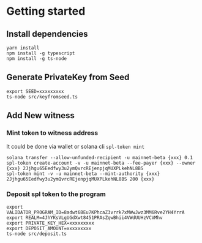 # Getting started

## Install dependencies
```
yarn install
npm install -g typescript
npm install -g ts-node
```

## Generate PrivateKey from Seed 

```
export SEED=xxxxxxxxx
ts-node src/keyfromseed.ts
```

## Add New witness 

### Mint token to witness address
It could be done via wallet or solana cli `spl-token mint`

```
solana transfer --allow-unfunded-recipient -u mainnet-beta {xxx} 0.1
spl-token create-account -v -u mainnet-beta --fee-payer {xxx} --owner {xxx} 2Jjhgu65Eedfwy3u2ymQvrcREjenpjqMUXPLkehNL8BS
spl-token mint -v -u mainnet-beta --mint-authority {xxx} 2Jjhgu65Eedfwy3u2ymQvrcREjenpjqMUXPLkehNL8BS 200 {xxx}
```

### Deposit spl token to the program

```
export VALIDATOR_PROGRAM_ID=8adwt6BEu7KPhcaZ3vrrk7xMWwJwz3MM6Rve2YH4YrrA
export REALM=4JhYKsVLgUGdXwt8451PRAsZqwBhii4VWdUUHzVCVMhv
export PRIVATE_KEY_HEX=xxxxxxxxx
export DEPOSIT_AMOUNT=xxxxxxxxx
ts-node src/deposit.ts
```